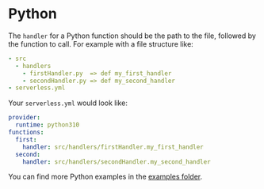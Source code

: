 # Python

The `handler` for a Python function should be the path to the file, followed by the function to call. For example with a file structure like:

```yml
- src
  - handlers
    - firstHandler.py  => def my_first_handler
    - secondHandler.py => def my_second_handler
- serverless.yml
```

Your `serverless.yml` would look like:

```yml
provider:
  runtime: python310
functions:
  first:
    handler: src/handlers/firstHandler.my_first_handler
  second:
    handler: src/handlers/secondHandler.my_second_handler
```

You can find more Python examples in the [examples folder](../examples).


